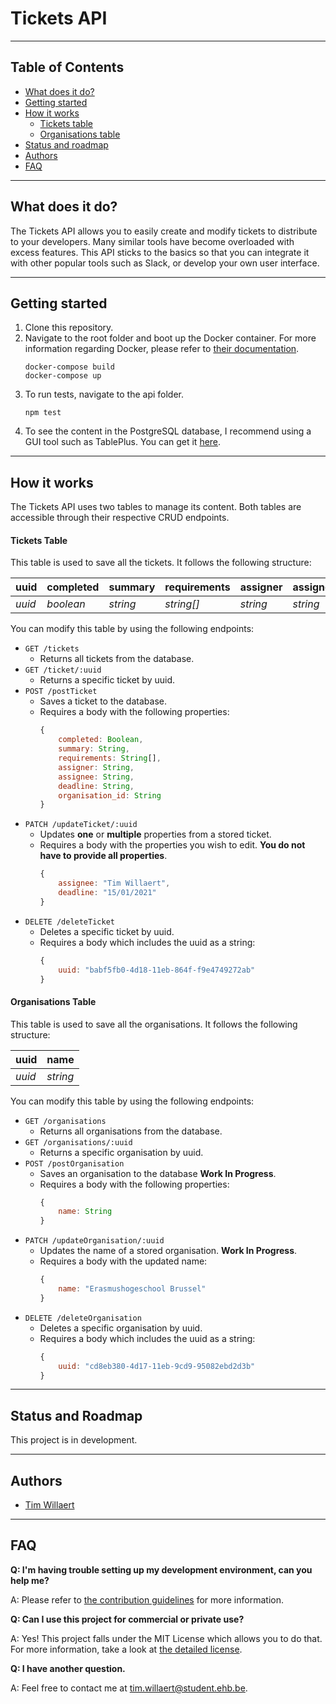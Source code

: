 # Tickets API

---

## Table of Contents

- [What does it do?](#what-does-it-do)
- [Getting started](#getting-started)
- [How it works](#how-it-works)
    - [Tickets table](#tickets-table)
    - [Organisations table](#organisations-table)
- [Status and roadmap](#status-and-roadmap)
- [Authors](#authors)
- [FAQ](#faq)

---
## What does it do?

The Tickets API allows you to easily create and modify tickets to distribute to your developers. Many similar tools have become overloaded with excess features. This API sticks to the basics so that you can integrate it with other popular tools such as Slack, or develop your own user interface.

---
## Getting started

1. Clone this repository.
2. Navigate to the root folder and boot up the Docker container. For more information regarding Docker, please refer to [their documentation](https://docs.docker.com/).
    ```shell
    docker-compose build
    docker-compose up
    ```
3. To run tests, navigate to the api folder.
    ```shell
    npm test
    ```
4. To see the content in the PostgreSQL database, I recommend using a GUI tool such as TablePlus. You can get it [here](https://tableplus.com/).

---
## How it works

The Tickets API uses two tables to manage its content. Both tables are accessible through their respective CRUD endpoints.

#### Tickets Table

This table is used to save all the tickets. It follows the following structure:

|uuid  |completed|summary |requirements|assigner|assignee|deadline|organisation_id|
|------|---------|--------|------------|--------|--------|--------|---------------|
|*uuid*|*boolean*|*string*|*string[]*  |*string*|*string*|*string*|*string*       |

You can modify this table by using the following endpoints:

- `GET /tickets`
    - Returns all tickets from the database.
- `GET /ticket/:uuid`
    - Returns a specific ticket by uuid.
- `POST /postTicket`
    - Saves a ticket to the database.
    - Requires a body with the following properties: 
        ```js
        {
            completed: Boolean,
            summary: String,
            requirements: String[],
            assigner: String,
            assignee: String,
            deadline: String,
            organisation_id: String
        }
        ```
- `PATCH /updateTicket/:uuid`
    - Updates **one** or **multiple** properties from a stored ticket.
    - Requires a body with the properties you wish to edit. **You do not have to provide all properties**.
        ```js
        {
            assignee: "Tim Willaert",
            deadline: "15/01/2021"
        }
        ```
- `DELETE /deleteTicket`
    - Deletes a specific ticket by uuid.
    - Requires a body which includes the uuid as a string: 
        ```js
        {
            uuid: "babf5fb0-4d18-11eb-864f-f9e4749272ab"
        }
        ```

#### Organisations Table

This table is used to save all the organisations. It follows the following structure:

|uuid  |name    |
|------|--------|
|*uuid*|*string*|

You can modify this table by using the following endpoints:

- `GET /organisations`
    - Returns all organisations from the database.
- `GET /organisations/:uuid`
    - Returns a specific organisation by uuid.
- `POST /postOrganisation`
    - Saves an organisation to the database **Work In Progress**.
    - Requires a body with the following properties: 
        ```js
        {
            name: String
        }
        ```
- `PATCH /updateOrganisation/:uuid`
    - Updates the name of a stored organisation. **Work In Progress**.
    - Requires a body with the updated name:
        ```js
        {
            name: "Erasmushogeschool Brussel"
        }
        ```
- `DELETE /deleteOrganisation`
    - Deletes a specific organisation by uuid.
    - Requires a body which includes the uuid as a string: 
        ```js
        {
            uuid: "cd8eb380-4d17-11eb-9cd9-95082ebd2d3b"
        }
        ```

---
## Status and Roadmap

This project is in development.

---
## Authors

- [Tim Willaert](https://github.com/TimWillaert) 

---
## FAQ

**Q: I'm having trouble setting up my development environment, can you help me?**

A: Please refer to [the contribution guidelines](CONTRIBUTING.md) for more information.

**Q: Can I use this project for commercial or private use?**

A: Yes! This project falls under the MIT License which allows you to do that. For more information, take a look at [the detailed license](LICENSE.md).

**Q: I have another question.**

A: Feel free to contact me at tim.willaert@student.ehb.be.
